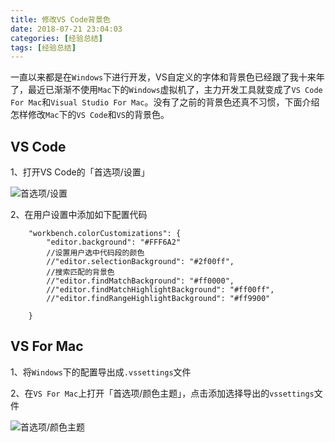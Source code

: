 ```yaml
---
title: 修改VS Code背景色
date: 2018-07-21 23:04:03
categories: [经验总结]
tags: [经验总结]
---
```


一直以来都是在`Windows`下进行开发，VS自定义的字体和背景色已经跟了我十来年了，最近已渐渐不使用`Mac`下的`Windows`虚拟机了，主力开发工具就变成了`VS Code For Mac`和`Visual Studio For Mac`。没有了之前的背景色还真不习惯，下面介绍怎样修改`Mac`下的`VS Code`和`VS`的背景色。

<!--more-->

## VS Code

1、打开VS Code的「首选项/设置」

![首选项/设置](http://fwhyy.com/img/post/15321855557649.jpg)


2、在用户设置中添加如下配置代码

```
    "workbench.colorCustomizations": {
        "editor.background": "#FFF6A2"
        //设置用户选中代码段的颜色 
        //"editor.selectionBackground": "#2f00ff",
        //搜索匹配的背景色
        //"editor.findMatchBackground": "#ff0000",
        //"editor.findMatchHighlightBackground": "#ff00ff",
        //"editor.findRangeHighlightBackground": "#ff9900"

    }
```

## VS For Mac

1、将`Windows`下的配置导出成`.vssettings`文件

2、在`VS For Mac`上打开「首选项/颜色主题」，点击添加选择导出的`vssettings`文件

![首选项/颜色主题](http://fwhyy.com/img/post/15321855683748.jpg)

